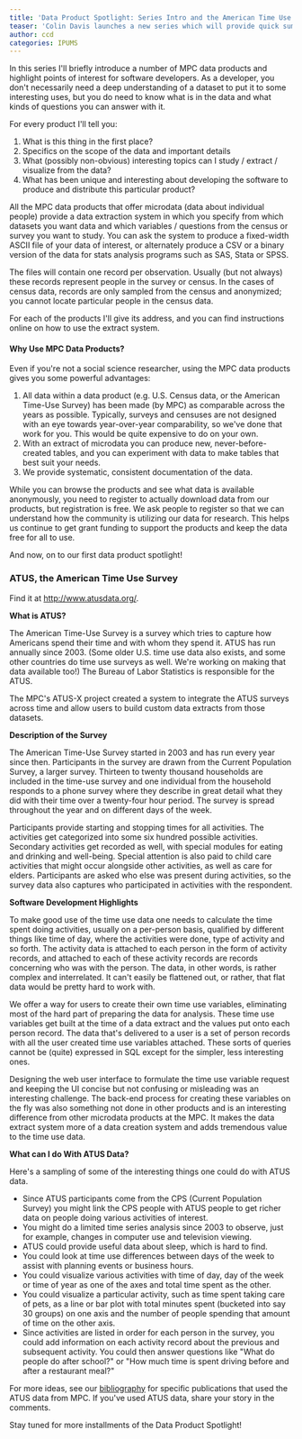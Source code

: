 ```yaml
---
title: 'Data Product Spotlight: Series Intro and the American Time Use Survey'
teaser: 'Colin Davis launches a new series which will provide quick summaries of our microdata products from a developer perspective.  In this first post, he introduces the concept then takes a look at the American Time-Use Survey.'
author: ccd
categories: IPUMS
---
```


In this series I'll briefly introduce a number of MPC data products and highlight points of interest for software developers. As a developer, you don't necessarily need a deep understanding of a dataset to put it to some interesting uses, but you do need to know what is in the data and what kinds of questions you can answer with it.

For every product I'll tell you: 

1. What is this thing in the first place? 
2. Specifics on the scope of the data and important details 
3. What (possibly non-obvious) interesting topics can I study / extract / visualize from the data? 
4. What has been unique and interesting about developing the software to produce and distribute this particular product?

All the MPC data products that offer microdata (data about individual people) provide a data extraction system in which you specify from which datasets you want data and which variables / questions from the census or survey you want to study.  You can ask the system to produce a fixed-width ASCII file of your data of interest, or alternately produce a CSV or a binary version of the data for stats analysis programs such as SAS, Stata or SPSS. 

The files will contain one record per observation. Usually (but not always) these records represent people in the survey or census. In the cases of census data, records are only sampled from the census and anonymized; you cannot locate particular people in the census data.

For each of the products I'll give its address, and you can find instructions online on how to use the extract system.

#### Why Use MPC Data Products?

Even if you're not a social science researcher, using the MPC data products gives you some powerful advantages: 

1. All data within a data product (e.g. U.S. Census data, or the American Time-Use Survey) has been made (by MPC) as comparable across the years as possible. Typically, surveys and censuses are not designed with an eye towards year-over-year comparability, so we've done that work for you. This would be quite expensive to do on your own.
2. With an extract of microdata you can produce new, never-before-created tables, and you can experiment with data to make tables that best suit your needs.
3. We provide systematic, consistent documentation of the data.

While you can browse the products and see what data is available anonymously, you need to register to actually download data from our products, but registration is free.  We ask people to register so that we can understand how the community is utilizing our data for research.  This helps us continue to get grant funding to support the products and keep the data free for all to use.

And now, on to our first data product spotlight!

### __ATUS__, the __American Time Use Survey__

Find it at <a href="www.atusdata.org">http://www.atusdata.org/</a>.

  **What is ATUS?** 

The American Time-Use Survey is a survey which tries to capture how Americans spend their time and with whom they spend it. ATUS has run annually since 2003. (Some older U.S. time use data also exists, and some other countries do time use surveys as well. We're working on making that data available too!) The Bureau of Labor Statistics is responsible for the ATUS.

The MPC's ATUS-X project created a system to integrate the ATUS surveys across time and allow users to build custom data extracts from those datasets.

**Description of the Survey** 
 
The American Time-Use Survey started in 2003 and has run every year since then. Participants in the survey are drawn from the Current Population Survey, a larger survey. Thirteen to twenty thousand households are included in the time-use survey and one individual from the household responds to a phone survey where they describe in great detail what they did with their time over a twenty-four hour period. The survey is spread throughout the year and on different days of the week. 
 
Participants provide starting and stopping times for all activities. The activities get categorized into some six hundred possible activities. Secondary activities get recorded as well, with special modules for eating and drinking and well-being. Special attention is also paid to child care activities that might occur alongside other activities, as well as care for elders. Participants are asked who else was present during activities, so the survey data also captures who participated in activities with the respondent.
 
  **Software Development Highlights**
 
To make good use of the time use data one needs to calculate the time spent doing activities, usually on a per-person basis, qualified by different things like time of day, where the activities were done, type of activity and so forth. The activity data is attached to each person in the form of activity records, and attached to each of these activity records are records concerning who was with the person.  The data, in other words, is rather complex and interrelated. It can't easily be flattened out, or rather, that flat data would be pretty hard to work with.
 
We offer a way for users to create their own time use variables, eliminating most of the hard part of preparing the data for analysis. These time use variables get built at the time of a data extract and the values put onto each person record.  The data that's delivered to a user is a set of person records with all the user created time use variables attached. These sorts of queries cannot be (quite) expressed in SQL except for the simpler, less interesting ones.
 
Designing the web user interface to formulate the time use variable request and keeping the UI concise but not confusing or misleading was an interesting challenge. The back-end process for creating these variables on the fly was also something not done in other products and is an interesting difference from other microdata products at the MPC. It makes the data extract system more of a data creation system and adds tremendous value to the time use data.

 **What can I do With ATUS Data?** 
 
 Here's a sampling of some of the interesting things one could do with ATUS data.

* Since ATUS participants come from the CPS (Current Population Survey) you might link the CPS people with ATUS people to get richer data on people doing various activities of interest. 
* You might do a limited time series analysis since 2003 to observe, just for example, changes in computer use and television viewing.
* ATUS could provide useful data about sleep, which is hard to find. 
* You could look at time use differences between days of the week to assist with planning events or business hours.
* You could visualize various activities with time of day, day of the week or time of year as one of the axes and total time spent as the other.
* You could visualize a particular activity, such as time spent taking care of pets, as a line or bar plot with total minutes spent (bucketed into say 30 groups) on one axis and the number of people spending that amount of time on the other axis.
* Since activities are listed in order for each person in the survey, you could add information on each activity record about the previous and subsequent activity. You could then answer questions like "What do people do after school?" or "How much time is spent driving before and after a restaurant meal?"

For more ideas, see our <a href="http://bibliography.ipums.org"> bibliography</a> for specific publications that used the ATUS data from MPC. If you've used ATUS data, share your story in the comments.

Stay tuned for more installments of the Data Product Spotlight!
